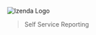 ![Izenda Logo](http://izenda.com/wp-content/uploads/2014/12/IzendaNewLogoBlueTR.png "Izenda Logo")

> Self Service Reporting
